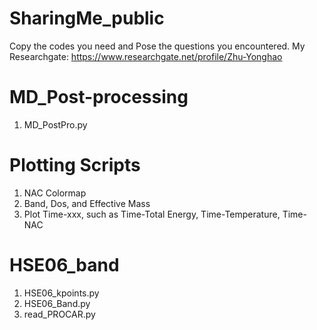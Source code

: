 # SharingMe_public
Copy the codes you need and Pose the questions you encountered.
My Researchgate: https://www.researchgate.net/profile/Zhu-Yonghao
# MD_Post-processing
1. MD_PostPro.py
# Plotting Scripts
1. NAC Colormap
2. Band, Dos, and Effective Mass
3. Plot Time-xxx, such as Time-Total Energy, Time-Temperature, Time-NAC
# HSE06_band
1. HSE06_kpoints.py
2. HSE06_Band.py
3. read_PROCAR.py